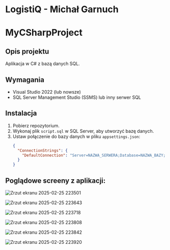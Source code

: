 # LogistiQ - Michał Garnuch
# MyCSharpProject

## Opis projektu
Aplikacja w C# z bazą danych SQL.

## Wymagania
- Visual Studio 2022 (lub nowsze)
- SQL Server Management Studio (SSMS) lub inny serwer SQL

## Instalacja
1. Pobierz repozytorium.
2. Wykonaj plik `script.sql` w SQL Server, aby utworzyć bazę danych.
3. Ustaw połączenie do bazy danych w pliku `appsettings.json`:
   ```json
   {
     "ConnectionStrings": {
       "DefaultConnection": "Server=NAZWA_SERWERA;Database=NAZWA_BAZY;User Id=USER;Password=HASLO;"
     }
   }
## Poglądowe screeny z aplikacji:
![Zrzut ekranu 2025-02-25 223501](https://github.com/user-attachments/assets/b5e1fc2c-6ef0-40b1-b377-6e909df04d1c)

![Zrzut ekranu 2025-02-25 223643](https://github.com/user-attachments/assets/70e26645-33e7-4ac8-832a-9490c9f6d85c)

![Zrzut ekranu 2025-02-25 223718](https://github.com/user-attachments/assets/3f4d2404-4c20-42c7-a1ad-061965aeb37b)

![Zrzut ekranu 2025-02-25 223808](https://github.com/user-attachments/assets/2fd52389-d452-4505-93bf-e0c606263095)

![Zrzut ekranu 2025-02-25 223842](https://github.com/user-attachments/assets/187b3a77-5b7c-42e7-88d8-88658fc4d8a7)

![Zrzut ekranu 2025-02-25 223920](https://github.com/user-attachments/assets/360540ab-0dd8-4ff7-9d2f-de4392e58f51)
